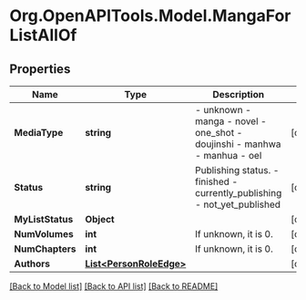 # Org.OpenAPITools.Model.MangaForListAllOf

## Properties

Name | Type | Description | Notes
------------ | ------------- | ------------- | -------------
**MediaType** | **string** | - unknown - manga - novel - one_shot - doujinshi - manhwa - manhua - oel  | [optional] 
**Status** | **string** | Publishing status.  - finished - currently_publishing - not_yet_published  | [optional] 
**MyListStatus** | **Object** |  | [optional] 
**NumVolumes** | **int** | If unknown, it is 0.  | [optional] 
**NumChapters** | **int** | If unknown, it is 0.  | [optional] 
**Authors** | [**List&lt;PersonRoleEdge&gt;**](PersonRoleEdge.md) |  | [optional] 

[[Back to Model list]](../README.md#documentation-for-models) [[Back to API list]](../README.md#documentation-for-api-endpoints) [[Back to README]](../README.md)

